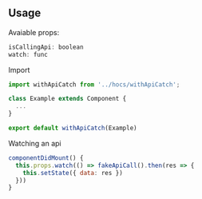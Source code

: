 ## Usage

Avaiable props:
```js
isCallingApi: boolean
watch: func
```

Import
```js
import withApiCatch from '../hocs/withApiCatch';

class Example extends Component {
  ...
}

export default withApiCatch(Example)
```

Watching an api
```js
componentDidMount() {
  this.props.watch(() => fakeApiCall().then(res => {
    this.setState({ data: res })
  }))
}
```
